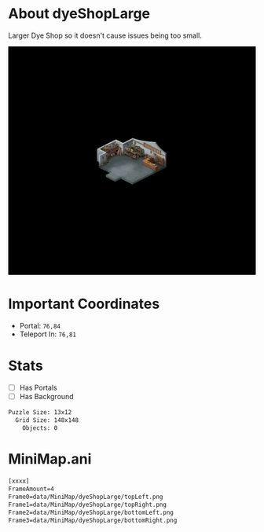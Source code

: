 # About dyeShopLarge
Larger Dye Shop so it doesn't cause issues being too small.

![Map Image](https://github.com/flickerstop/conquerMaps/blob/main/edited/dyeShopLarge/data/minimap/dyeShopLarge/main.png)

# Important Coordinates
- Portal: `76,84`
- Teleport In: `76,81`

# Stats
- [ ] Has Portals
- [ ] Has Background
```
Puzzle Size: 13x12
  Grid Size: 148x148
    Objects: 0
```

# MiniMap.ani
```
[xxxx]
FrameAmount=4
Frame0=data/MiniMap/dyeShopLarge/topLeft.png
Frame1=data/MiniMap/dyeShopLarge/topRight.png
Frame2=data/MiniMap/dyeShopLarge/bottomLeft.png
Frame3=data/MiniMap/dyeShopLarge/bottomRight.png
```

